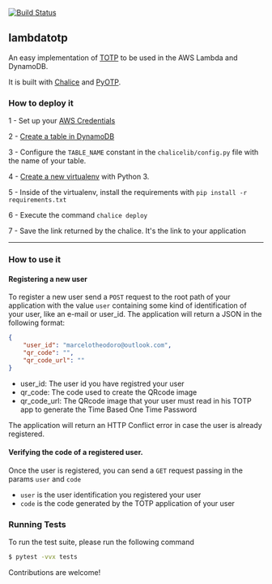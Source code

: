 [![Build Status](https://travis-ci.org/Marcelo-Theodoro/lambdatotp.svg?branch=master)](https://travis-ci.org/Marcelo-Theodoro/lambdatotp)

## lambdatotp

An easy implementation of [TOTP](https://en.wikipedia.org/wiki/Time-based_One-time_Password_algorithm) to be used in the AWS Lambda and DynamoDB.

It is built with [Chalice](https://github.com/aws/chalice) and [PyOTP](https://github.com/pyotp/pyotp).

### How to deploy it

1 - Set up your [AWS Credentials](https://docs.aws.amazon.com/cli/latest/userguide/cli-chap-getting-started.html)

2 - [Create a table in DynamoDB](https://docs.aws.amazon.com/amazondynamodb/latest/developerguide/SampleData.CreateTables.html)

3 - Configure the `TABLE_NAME` constant in the `chalicelib/config.py` file with the name of your table.

4 - [Create a new virtualenv](https://docs.python-guide.org/dev/virtualenvs/) with Python 3.

5 - Inside of the virtualenv, install the requirements with `pip install -r requirements.txt`

6 - Execute the command `chalice deploy`

7 - Save the link returned by the chalice. It's the link to your application

---


### How to use it

#### Registering a new user

To register a new user send a `POST` request to the root path of your application with the value `user` containing some kind of identification of your user, like an e-mail or user_id. The application will return a JSON in the following format:

```json
{
    "user_id": "marcelotheodoro@outlook.com",
    "qr_code": "",
    "qr_code_url": ""
}
```
 - user_id: The user id you have registred your user
 - qr_code: The code used to create the QRcode image
 - qr_code_url: The QRcode image that your user must read in his TOTP app to generate the Time Based One Time Password



The application will return an HTTP Conflict error in case the user is already registered.

#### Verifying the code of a registered user.

Once the user is registered, you can send a `GET` request passing in the params  `user` and `code`
 - `user` is the user identification you registered your user
 - `code` is the code generated by the TOTP application of your user


### Running Tests

To run the test suite, please run the following command

```sh
$ pytest -vvx tests
```

Contributions are welcome!
